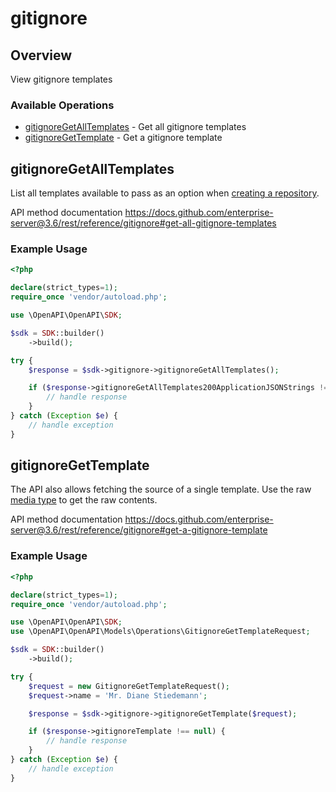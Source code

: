 # gitignore

## Overview

View gitignore templates

### Available Operations

* [gitignoreGetAllTemplates](#gitignoregetalltemplates) - Get all gitignore templates
* [gitignoreGetTemplate](#gitignoregettemplate) - Get a gitignore template

## gitignoreGetAllTemplates

List all templates available to pass as an option when [creating a repository](https://docs.github.com/enterprise-server@3.6/rest/reference/repos#create-a-repository-for-the-authenticated-user).

API method documentation
<https://docs.github.com/enterprise-server@3.6/rest/reference/gitignore#get-all-gitignore-templates>

### Example Usage

```php
<?php

declare(strict_types=1);
require_once 'vendor/autoload.php';

use \OpenAPI\OpenAPI\SDK;

$sdk = SDK::builder()
    ->build();

try {
    $response = $sdk->gitignore->gitignoreGetAllTemplates();

    if ($response->gitignoreGetAllTemplates200ApplicationJSONStrings !== null) {
        // handle response
    }
} catch (Exception $e) {
    // handle exception
}
```

## gitignoreGetTemplate

The API also allows fetching the source of a single template.
Use the raw [media type](https://docs.github.com/enterprise-server@3.6/rest/overview/media-types/) to get the raw contents.

API method documentation
<https://docs.github.com/enterprise-server@3.6/rest/reference/gitignore#get-a-gitignore-template>

### Example Usage

```php
<?php

declare(strict_types=1);
require_once 'vendor/autoload.php';

use \OpenAPI\OpenAPI\SDK;
use \OpenAPI\OpenAPI\Models\Operations\GitignoreGetTemplateRequest;

$sdk = SDK::builder()
    ->build();

try {
    $request = new GitignoreGetTemplateRequest();
    $request->name = 'Mr. Diane Stiedemann';

    $response = $sdk->gitignore->gitignoreGetTemplate($request);

    if ($response->gitignoreTemplate !== null) {
        // handle response
    }
} catch (Exception $e) {
    // handle exception
}
```
